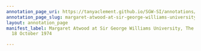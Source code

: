 ```yaml
---
annotation_page_uri: https://tanyaclement.github.io/SGW-SI/annotations/margaret-atwood-at-sir-george-williams-university-the-poetry-series-18-october-1974-canvas-1-toc.json
annotation_page_slug: margaret-atwood-at-sir-george-williams-university-the-poetry-series-18-october-1974-canvas-1-toc
layout: annotation_page
manifest_label: Margaret Atwood at Sir George Williams University, The Poetry Series,
  18 October 1974

---
```

